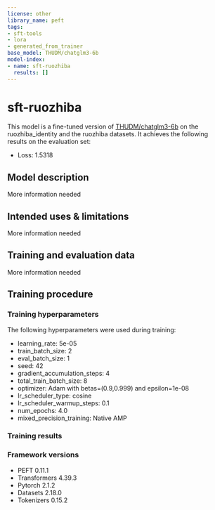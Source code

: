 ```yaml
---
license: other
library_name: peft
tags:
- sft-tools
- lora
- generated_from_trainer
base_model: THUDM/chatglm3-6b
model-index:
- name: sft-ruozhiba
  results: []
---
```


<!-- This model card has been generated automatically according to the information the Trainer had access to. You
should probably proofread and complete it, then remove this comment. -->

# sft-ruozhiba

This model is a fine-tuned version of [THUDM/chatglm3-6b](https://huggingface.co/THUDM/chatglm3-6b) on the ruozhiba_identity and the ruozhiba datasets.
It achieves the following results on the evaluation set:
- Loss: 1.5318

## Model description

More information needed

## Intended uses & limitations

More information needed

## Training and evaluation data

More information needed

## Training procedure

### Training hyperparameters

The following hyperparameters were used during training:
- learning_rate: 5e-05
- train_batch_size: 2
- eval_batch_size: 1
- seed: 42
- gradient_accumulation_steps: 4
- total_train_batch_size: 8
- optimizer: Adam with betas=(0.9,0.999) and epsilon=1e-08
- lr_scheduler_type: cosine
- lr_scheduler_warmup_steps: 0.1
- num_epochs: 4.0
- mixed_precision_training: Native AMP

### Training results



### Framework versions

- PEFT 0.11.1
- Transformers 4.39.3
- Pytorch 2.1.2
- Datasets 2.18.0
- Tokenizers 0.15.2
